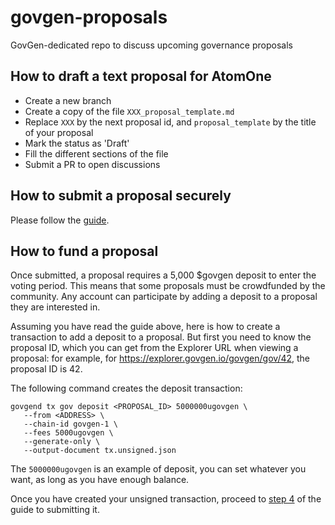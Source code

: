 # govgen-proposals
GovGen-dedicated repo to discuss upcoming governance proposals

## How to draft a text proposal for AtomOne
- Create a new branch
- Create a copy of the file `XXX_proposal_template.md`
- Replace `XXX` by the next proposal id, and `proposal_template` by the title
  of your proposal
- Mark the status as 'Draft'
- Fill the different sections of the file
- Submit a PR to open discussions

## How to submit a proposal securely
Please follow the [guide](submit-tx-securely.md).

## How to fund a proposal
Once submitted, a proposal requires a 5,000 $govgen deposit to enter the voting
period. This means that some proposals must be crowdfunded by the community.
Any account can participate by adding a deposit to a proposal they are
interested in.

Assuming you have read the guide above, here is how to create a transaction to
add a deposit to a proposal. But first you need to know the proposal ID, which
you can get from the Explorer URL when viewing a proposal: for example, for
https://explorer.govgen.io/govgen/gov/42, the proposal ID is 42.

The following command creates the deposit transaction:
```
govgend tx gov deposit <PROPOSAL_ID> 5000000ugovgen \
   --from <ADDRESS> \
   --chain-id govgen-1 \
   --fees 5000ugovgen \
   --generate-only \
   --output-document tx.unsigned.json
```
The `5000000ugovgen` is an example of deposit, you can set whatever you want,
as long as you have enough balance.

Once you have created your unsigned transaction, proceed to [step
4](submit-tx-securely.md#4-sign-the-transaction-offline-computer) of the guide
to submitting it.

